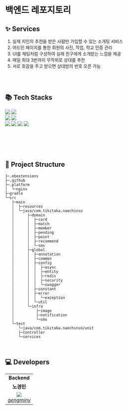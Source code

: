 # <b>백엔드</b> 레포지토리


## ✨ Services

1. 실제 지인의 추천을 받은 사람만 가입할 수 있는 소개팅 서비스
2. 어드민 페이지를 통한 회원의 사진, 직업, 학교 인증 관리
3. UI를 채팅처럼 구성하여 실제 친구에게 소개받는 느낌을 제공
4. 매일 최대 3번까지 무작위로 상대를 추천
5. 서로 호감을 주고 받으면 상대방의 번호 오픈 가능


<br/><br/>


## 📚 Tech Stacks

<div align="left">
<div>
   <img src="https://img.shields.io/badge/Spring_Boot-F2F4F9?style=flat-square&logo=spring-boot">  
   <img src="https://img.shields.io/badge/Java-007396?style=flat-square&logo=java&logoColor=white">
</div>
<div>
  <img src="https://img.shields.io/badge/postgres-%23316192.svg?style=flat-square&logo=postgresql&logoColor=white">
  <img src="https://img.shields.io/badge/Redis-DC382D?style=flat-square&logo=Redis&logoColor=white">
  

</div>
<div>
    <img src="https://img.shields.io/badge/AWS-%23FF9900.svg?style=flat-square&logo=amazon-aws&logoColor=white">
    <img src="https://img.shields.io/badge/firebase-ffca28?style=flat-square&logo=firebase&logoColor=black">
    <img src="https://img.shields.io/badge/Swagger-85EA2D?style=flat-square&logo=Swagger&logoColor=white">
    <img src="https://img.shields.io/badge/JWT-000000?style=flat-square&logo=JSON%20web%20tokens&logoColor=white">
</div>
</div>


<br/><br/>

<!-- 
## 🔍 개발 과정
 🛠 under construction 🛠


<br/> -->


<br/>

## 📁 Project Structure

```shell
├─.ebextensions
├─.github
├─.platform
│  └─nginx
├─gradle
└─src
   ├─main
   │  ├─resources
   │  └─java/com.tikitaka.naechinso
   │      ├─domain
   │      │  ├─card
   │      │  ├─match
   │      │  ├─member
   │      │  ├─pending
   │      │  ├─point
   │      │  ├─recommend
   │      │  └─sms
   │      ├─global
   │      │  ├─annotation
   │      │  ├─common
   │      │  ├─config
   │      │  │  ├─async
   │      │  │  ├─entity
   │      │  │  ├─redis
   │      │  │  ├─security
   │      │  │  └─swagger
   │      │  ├─constant
   │      │  ├─error
   │      │  │  └─exception
   │      │  └─util
   │      └─infra
   │          ├─image
   │          ├─notification
   │          └─sms
   └─test
      └─java/com.tikitaka.naechinso/unit
      ├─controller
      └─services
```

<br/>

## 💻 Developers

<table>
    <tr align="center">
        <td><B>Backend<B></td>
    </tr>
    <tr align="center">
        <td><B>노경민<B></td>
    </tr>
    <tr align="center">
        <td>
            <img src="https://github.com/gengminy.png?size=100">
            <br>
            <a href="https://github.com/gengminy"><I>gengminy</I></a>
        </td>
    </tr>
</table>
